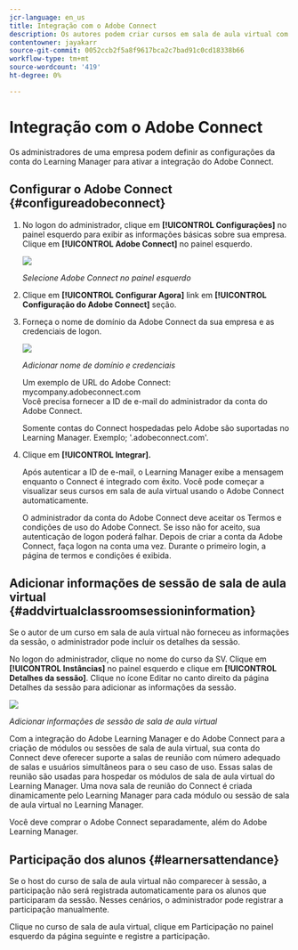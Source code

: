 ```yaml
---
jcr-language: en_us
title: Integração com o Adobe Connect
description: Os autores podem criar cursos em sala de aula virtual com o Adobe Connect durante o processo de criação do curso. Para ativar o Adobe Connect na sua conta do Learning Manager, você precisa entrar em contato com o administrador da sua organização.
contentowner: jayakarr
source-git-commit: 0052ccb2f5a8f9617bca2c7bad91c0cd18338b66
workflow-type: tm+mt
source-wordcount: '419'
ht-degree: 0%

---
```




# Integração com o Adobe Connect

Os administradores de uma empresa podem definir as configurações da conta do Learning Manager para ativar a integração do Adobe Connect.

## Configurar o Adobe Connect {#configureadobeconnect}

1. No logon do administrador, clique em **[!UICONTROL Configurações]** no painel esquerdo para exibir as informações básicas sobre sua empresa. Clique em **[!UICONTROL Adobe Connect]** no painel esquerdo.

   ![](assets/left-pane.png)

   *Selecione Adobe Connect no painel esquerdo*

1. Clique em **[!UICONTROL Configurar Agora]** link em **[!UICONTROL Configuração do Adobe Connect]** seção.

   <!--![](assets/configure-now-connect.png)-->

1. Forneça o nome de domínio da Adobe Connect da sua empresa e as credenciais de logon.

   ![](assets/adobeconnect-config.png)

   *Adicionar nome de domínio e credenciais*

   Um exemplo de URL do Adobe Connect: mycompany.adobeconnect.com\
   Você precisa fornecer a ID de e-mail do administrador da conta do Adobe Connect.

   Somente contas do Connect hospedadas pelo Adobe são suportadas no Learning Manager. Exemplo; &#39;.adobeconnect.com&#39;.

1. Clique em **[!UICONTROL Integrar].**

   Após autenticar a ID de e-mail, o Learning Manager exibe a mensagem enquanto o Connect é integrado com êxito. Você pode começar a visualizar seus cursos em sala de aula virtual usando o Adobe Connect automaticamente.

   O administrador da conta do Adobe Connect deve aceitar os Termos e condições de uso do Adobe Connect. Se isso não for aceito, sua autenticação de logon poderá falhar. Depois de criar a conta da Adobe Connect, faça logon na conta uma vez. Durante o primeiro login, a página de termos e condições é exibida.

   <!--![](assets/mail-confirmation.png)-->

## Adicionar informações de sessão de sala de aula virtual {#addvirtualclassroomsessioninformation}

Se o autor de um curso em sala de aula virtual não forneceu as informações da sessão, o administrador pode incluir os detalhes da sessão.

No logon do administrador, clique no nome do curso da SV. Clique em **[!UICONTROL Instâncias]** no painel esquerdo e clique em **[!UICONTROL Detalhes da sessão]**.  Clique no ícone Editar no canto direito da página Detalhes da sessão para adicionar as informações da sessão.

![](assets/session-creation-admin.png)

*Adicionar informações de sessão de sala de aula virtual*

Com a integração do Adobe Learning Manager e do Adobe Connect para a criação de módulos ou sessões de sala de aula virtual, sua conta do Connect deve oferecer suporte a salas de reunião com número adequado de salas e usuários simultâneos para o seu caso de uso. Essas salas de reunião são usadas para hospedar os módulos de sala de aula virtual do Learning Manager. Uma nova sala de reunião do Connect é criada dinamicamente pelo Learning Manager para cada módulo ou sessão de sala de aula virtual no Learning Manager.

Você deve comprar o Adobe Connect separadamente, além do Adobe Learning Manager.

## Participação dos alunos {#learnersattendance}

Se o host do curso de sala de aula virtual não comparecer à sessão, a participação não será registrada automaticamente para os alunos que participaram da sessão. Nesses cenários, o administrador pode registrar a participação manualmente.

Clique no curso de sala de aula virtual, clique em Participação no painel esquerdo da página seguinte e registre a participação.
